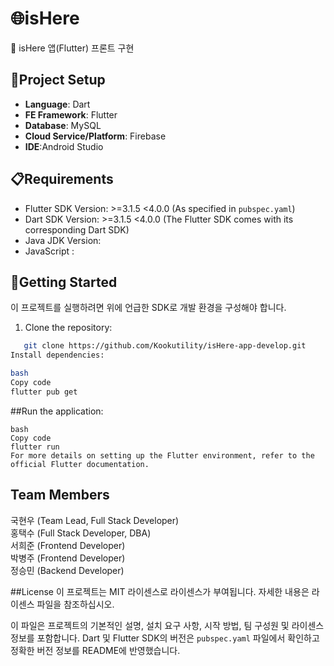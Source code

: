 # 🌐isHere

📁 isHere 앱(Flutter) 프론트 구현


## 🚀Project Setup

- **Language**: Dart
- **FE Framework**: Flutter
- **Database**: MySQL
- **Cloud Service/Platform**: Firebase
- **IDE**:Android Studio

## 📋Requirements

- Flutter SDK Version: >=3.1.5 <4.0.0 (As specified in `pubspec.yaml`)
- Dart SDK Version: >=3.1.5 <4.0.0 (The Flutter SDK comes with its corresponding Dart SDK)
- Java JDK Version:
- JavaScript :

## 🔧Getting Started

이 프로젝트를 실행하려면 위에 언급한 SDK로 개발 환경을 구성해야 합니다.

1. Clone the repository:

```bash
   git clone https://github.com/Kookutility/isHere-app-develop.git
Install dependencies:

bash
Copy code
flutter pub get
```

##Run the application:

 ```
bash
Copy code
flutter run
For more details on setting up the Flutter environment, refer to the official Flutter documentation.
 ```
## Team Members
국현우 (Team Lead, Full Stack Developer)<br/>
홍택수 (Full Stack Developer, DBA)<br/>
서희준 (Frontend Developer)<br/>
박병주 (Frontend Developer)<br/>
정승민 (Backend Developer)


##License
이 프로젝트는 MIT 라이센스로 라이센스가 부여됩니다. 자세한 내용은 라이센스 파일을 참조하십시오.

이 파일은 프로젝트의 기본적인 설명, 설치 요구 사항, 시작 방법, 팀 구성원 및 라이센스 정보를 포함합니다. Dart 및 Flutter SDK의 버전은 `pubspec.yaml` 파일에서 확인하고 정확한 버전 정보를 README에 반영했습니다.

